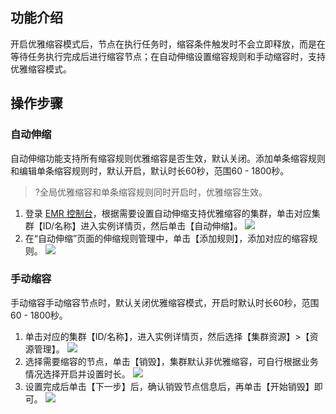 ## 功能介绍
开启优雅缩容模式后，节点在执行任务时，缩容条件触发时不会立即释放，而是在等待任务执行完成后进行缩容节点；在自动伸缩设置缩容规则和手动缩容时，支持优雅缩容模式。

## 操作步骤
### 自动伸缩
自动伸缩功能支持所有缩容规则优雅缩容是否生效，默认关闭。添加单条缩容规则和编辑单条缩容规则时，默认开启，默认时长60秒，范围60 - 1800秒。
>?全局优雅缩容和单条缩容规则同时开启时，优雅缩容生效。

1. 登录 [EMR 控制台](https://console.cloud.tencent.com/emr)，根据需要设置自动伸缩支持优雅缩容的集群，单击对应集群【ID/名称】进入实例详情页，然后单击【自动伸缩】。
![](https://main.qcloudimg.com/raw/6c22138adcd5123510fc54fa185059af.png)
2. 在“自动伸缩”页面的伸缩规则管理中，单击【添加规则】，添加对应的缩容规则。
![](https://main.qcloudimg.com/raw/3f104e2d4d4b4339d455b63dab2214ac.png)

### 手动缩容
手动缩容手动缩容节点时，默认关闭优雅缩容模式，开启时默认时长60秒，范围60 - 1800秒。
1. 单击对应的集群【ID/名称】，进入实例详情页，然后选择【集群资源】>【资源管理】。
![](https://main.qcloudimg.com/raw/2012987dc23d681e6963cc6f2961660e.png)
2. 选择需要缩容的节点，单击【销毁】，集群默认非优雅缩容，可自行根据业务情况选择开启并设置时长。
![](https://main.qcloudimg.com/raw/f73907fdf2c86d192ce1a64e530202c8.png)
3. 设置完成后单击【下一步】后，确认销毁节点信息后，再单击【开始销毁】即可。
![](https://main.qcloudimg.com/raw/b306f67df87c944611365ad1f10ea271.png)
